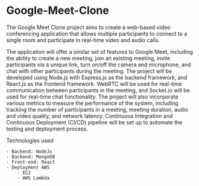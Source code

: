 # Google-Meet-Clone
The Google Meet Clone project aims to create a web-based video conferencing application that allows multiple participants to connect to a single room and participate in real-time video and audio calls.

The application will offer a similar set of features to Google Meet, including the ability to create a new meeting, join an existing meeting, invite participants via a unique link, turn on/off the camera and microphone, and chat with other participants during the meeting.  The project will be developed using Node.js with Express.js as the backend framework, and React.js as the frontend framework. WebRTC will be used for real-time communication between participants in the meeting, and Socket.io will be used for real-time chat functionality.  The project will also incorporate various metrics to measure the performance of the system, including tracking the number of participants in a meeting, meeting duration, audio and video quality, and network latency. Continuous Integration and Continuous Deployment (CI/CD) pipeline will be set up to automate the testing and deployment process.


Technologies used

    - Backend: NodeJs
    - Backend: MongoDB
    - Front-end: React
    - Deployment AWS
        - EC2
        - AWS Lambda

